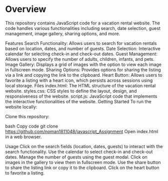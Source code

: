 # Overview
This repository contains JavaScript code for a vacation rental website. The code handles various functionalities including search, date selection, guest management, image gallery, sharing options, and more.

Features
Search Functionality: Allows users to search for vacation rentals based on location, dates, and number of guests.
Date Selection: Interactive calendar for selecting check-in and check-out dates.
Guest Management: Allows users to specify the number of adults, children, infants, and pets.
Image Gallery: Displays a grid of images with the option to view each image in fullscreen mode.
Sharing Options: Provides options for sharing the listing via a link and copying the link to the clipboard.
Heart Button: Allows users to favorite a listing with a heart icon, which persists across sessions using local storage.
Files
index.html: The HTML structure of the vacation rental website.
styles.css: CSS styles to define the layout, design, and responsiveness of the website.
script.js: JavaScript code that implements the interactive functionalities of the website.
Getting Started
To run the website locally:

Clone this repository:

bash
Copy code
git clone https://github.com/noman1811048/javascript_Assignment
Open index.html in a web browser.

Usage
Click on the search fields (location, dates, guests) to interact with the search functionality.
Use the calendar to select check-in and check-out dates.
Manage the number of guests using the guest modal.
Click on images in the gallery to view them in fullscreen mode.
Use the share button to share the listing link or copy it to the clipboard.
Click on the heart button to favorite a listing.
